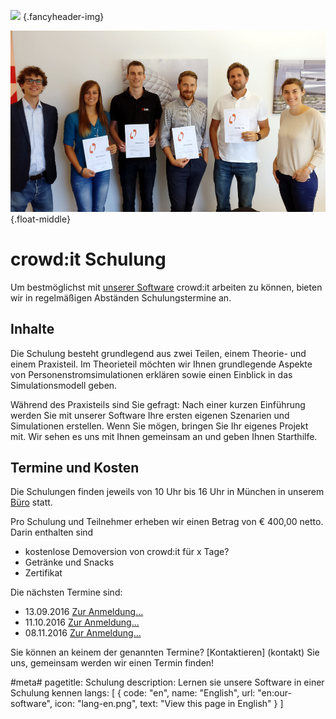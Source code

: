 ﻿![](/img/accurate-bild-4.jpg) {.fancyheader-img}

![Glückliche Schulungsteilnehmer](/img/schulung-crowdit.png){.float-middle}

# crowd:it Schulung

Um bestmöglichst mit [unserer Software](unsere-software.md) crowd:it arbeiten zu können, bieten wir in regelmäßigen Abständen Schulungstermine an. 

## Inhalte

Die Schulung besteht grundlegend aus zwei Teilen, einem Theorie- und einem Praxisteil. Im Theorieteil möchten wir Ihnen grundlegende Aspekte
von Personenstromsimulationen erklären sowie einen Einblick in das Simulationsmodell geben.

Während des Praxisteils sind Sie gefragt: Nach einer kurzen Einführung werden Sie mit unserer Software Ihre ersten eigenen Szenarien und Simulationen erstellen.
Wenn Sie mögen, bringen Sie Ihr eigenes Projekt mit. Wir sehen es uns mit Ihnen gemeinsam an und geben Ihnen
Starthilfe.


## Termine und Kosten

Die Schulungen finden jeweils von 10 Uhr bis 16 Uhr in München in unserem [Büro](kontakt) statt. 

Pro Schulung und Teilnehmer erheben wir einen Betrag von € 400,00 netto. Darin enthalten sind
- kostenlose Demoversion von crowd:it für x Tage?
- Getränke und Snacks
- Zertifikat

Die nächsten Termine sind:

* 13.09.2016 [Zur Anmeldung...](mailto:schulung.092016@accu-rate.de)
* 11.10.2016 [Zur Anmeldung...](mailto:schulung.102016@accu-rate.de)
* 08.11.2016 [Zur Anmeldung...](mailto:schulung.112016@accu-rate.de)

Sie können an keinem der genannten Termine? [Kontaktieren] (kontakt) Sie uns, gemeinsam werden wir einen Termin finden!





#meta#
pagetitle: Schulung
description: Lernen sie unsere Software in einer Schulung kennen
langs: [
    { code: "en", name: "English", url: "en:our-software", icon: "lang-en.png", text: "View this page in English" }
]
